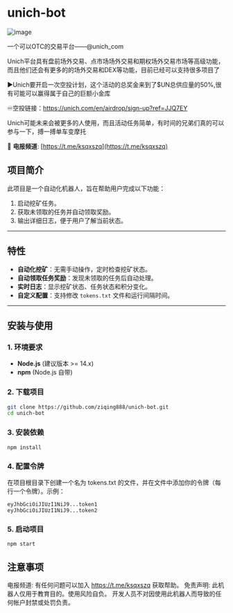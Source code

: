# unich-bot
![image](https://github.com/user-attachments/assets/3bd8451b-d278-4434-b635-a979777898bf)

一个可以OTC的交易平台——@unich_com


Unich平台具有盘前场外交易、点市场场外交易和期权场外交易市场等高级功能，而且他们还会有更多的的场外交易和DEX等功能，目前已经可以支持很多项目了

▶️Unich要开启一次空投计划，这个活动的总奖金来到了$UN总供应量的50%,很有可能可以赢得属于自己的巨额小金库

♾空投链接：https://unich.com/en/airdrop/sign-up?ref=JJQ7EY


Unich可能未来会被更多的人使用，而且活动任务简单，有时间的兄弟们真的可以参与一下，搏一搏单车变摩托

📢 **电报频道**: [https://t.me/ksqxszq](https://t.me/ksqxszq)

## 项目简介
此项目是一个自动化机器人，旨在帮助用户完成以下功能：
1. 启动挖矿任务。
2. 获取未领取的任务并自动领取奖励。
3. 输出详细日志，便于用户了解当前状态。

---

## 特性
- **自动化挖矿**：无需手动操作，定时检查挖矿状态。
- **自动领取任务奖励**：发现未领取的任务后自动处理。
- **实时日志**：显示挖矿状态、任务状态和积分变化。
- **自定义配置**：支持修改 `tokens.txt` 文件和运行间隔时间。

---

## 安装与使用

### 1. 环境要求
- **Node.js** (建议版本 >= 14.x)
- **npm** (Node.js 自带)

### 2. 下载项目
```bash
git clone https://github.com/ziqing888/unich-bot.git
cd unich-bot
```
### 3. 安装依赖
```
npm install
```
### 4. 配置令牌
在项目根目录下创建一个名为 tokens.txt 的文件，并在文件中添加你的令牌（每行一个令牌）。示例：
```
eyJhbGciOiJIUzI1NiJ9...token1
eyJhbGciOiJIUzI1NiJ9...token2
```

### 5. 启动项目
```
npm start
```
## 注意事项
电报频道: 有任何问题可以加入 https://t.me/ksqxszq 获取帮助。
免责声明: 此机器人仅用于教育目的。使用风险自负。 开发人员不对因使用此机器人而导致的任何帐户封禁或处罚负责。
